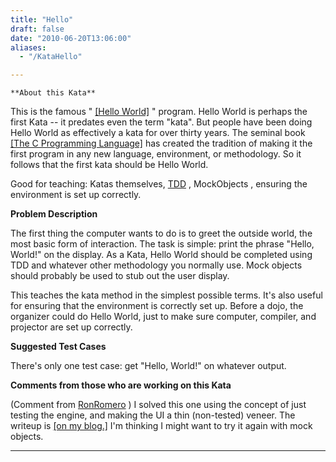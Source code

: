 ```yaml
---
title: "Hello"
draft: false
date: "2010-06-20T13:06:00"
aliases:
  - "/KataHello"

---
```

    **About this Kata**

This is the famous " [\[Hello
World\]](http://en.wikipedia.org/wiki/Hello_world_program) " program.
Hello World is perhaps the first Kata -- it predates even the term
"kata". But people have been doing Hello World as effectively a kata for
over thirty years. The seminal book [\[The C Programming
Language\]](http://en.wikipedia.org/wiki/The_C_Programming_Language_%28book%29)
has created the tradition of making it the first program in any new
language, environment, or methodology. So it follows that the first kata
should be Hello World.

Good for teaching: Katas themselves, [TDD](/TestDrivenDevelopment) ,
MockObjects , ensuring the environment is set up correctly.

**Problem Description**

The first thing the computer wants to do is to greet the outside world,
the most basic form of interaction. The task is simple: print the phrase
"Hello, World!" on the display. As a Kata, Hello World should be
completed using TDD and whatever other methodology you normally use.
Mock objects should probably be used to stub out the user display.

This teaches the kata method in the simplest possible terms. It's also
useful for ensuring that the environment is correctly set up. Before a
dojo, the organizer could do Hello World, just to make sure computer,
compiler, and projector are set up correctly.

**Suggested Test Cases**

There's only one test case: get "Hello, World!" on whatever output.

**Comments from those who are working on this Kata**

(Comment from [RonRomero](/people/RonRomero) ) I solved this one using
the concept of just testing the engine, and making the UI a thin
(non-tested) veneer. The writeup is [\[on my
blog.\]](http://ziroby.wordpress.com/2010/04/18/tdd_hello_world) I'm
thinking I might want to try it again with mock objects.

------------------------------------------------------------------------
